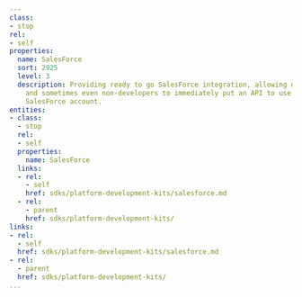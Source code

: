 ```yaml
---
class:
- stop
rel:
- self
properties:
  name: SalesForce
  sort: 2925
  level: 3
  description: Providing ready to go SalesForce integration, allowing developers,
    and sometimes even non-developers to immediately put an API to use through their
    SalesForce account.
entities:
- class:
  - stop
  rel:
  - self
  properties:
    name: SalesForce
  links:
  - rel:
    - self
    href: sdks/platform-development-kits/salesforce.md
  - rel:
    - parent
    href: sdks/platform-development-kits/
links:
- rel:
  - self
  href: sdks/platform-development-kits/salesforce.md
- rel:
  - parent
  href: sdks/platform-development-kits/
...
```

